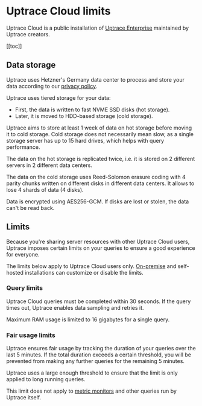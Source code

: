 # Uptrace Cloud limits

Uptrace Cloud is a public installation of [Uptrace Enterprise](enterprise.md) maintained by Uptrace creators.

[[toc]]

## Data storage

Uptrace uses Hetzner's Germany data center to process and store your data according to our [privacy policy](privacy.md).

Uptrace uses tiered storage for your data:

- First, the data is written to fast NVME SSD disks (hot storage).
- Later, it is moved to HDD-based storage (cold storage).

Uptrace aims to store at least 1 week of data on hot storage before moving it to cold storage. Cold storage does not necessarily mean slow, as a single storage server has up to 15 hard drives, which helps with query performance.

The data on the hot storage is replicated twice, i.e. it is stored on 2 different servers in 2 different data centers.

The data on the cold storage uses Reed-Solomon erasure coding with 4 parity chunks written on different disks in different data centers. It allows to lose 4 shards of data (4 disks).

Data is encrypted using AES256-GCM. If disks are lost or stolen, the data can't be read back.

## Limits

Because you're sharing server resources with other Uptrace Cloud users, Uptrace imposes certain limits on your queries to ensure a good experience for everyone.

The limits below apply to Uptrace Cloud users only. [On-premise](on-premise.md) and self-hosted installations can customize or disable the limits.

### Query limits

Uptrace Cloud queries must be completed within 30 seconds. If the query times out, Uptrace enables data sampling and retries it.

Maximum RAM usage is limited to 16 gigabytes for a single query.

### Fair usage limits

Uptrace ensures fair usage by tracking the duration of your queries over the last 5 minutes. If the total duration exceeds a certain threshold, you will be prevented from making any further queries for the remaining 5 minutes.

Uptrace uses a large enough threshold to ensure that the limit is only applied to long running queries.

This limit does not apply to [metric monitors](alerting.md) and other queries run by Uptrace itself.
